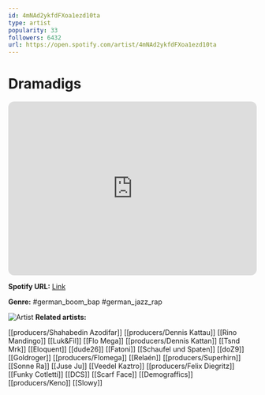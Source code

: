 ```yaml
---
id: 4mNAd2ykfdFXoa1ezd10ta
type: artist
popularity: 33
followers: 6432
url: https://open.spotify.com/artist/4mNAd2ykfdFXoa1ezd10ta
---
```

# Dramadigs

<iframe style="border-radius:12px" src="https://open.spotify.com/embed/artist/4mNAd2ykfdFXoa1ezd10ta" width="100%" height="352" frameBorder="0" allowfullscreen="" allow="autoplay; clipboard-write; encrypted-media; fullscreen; picture-in-picture" loading="lazy"></iframe>

**Spotify URL:** [Link](https://open.spotify.com/artist/4mNAd2ykfdFXoa1ezd10ta)

**Genre:**  #german_boom_bap #german_jazz_rap

![Artist](https://i.scdn.co/image/ab6761610000e5eb40694db94bd3c94265491351)
**Related artists:**

[[producers/Shahabedin Azodifar]]
[[producers/Dennis Kattau]]
[[Rino Mandingo]]
[[Luk&Fil]]
[[Flo Mega]]
[[producers/Dennis Kattan]]
[[Tsnd Mrk]]
[[Eloquent]]
[[dude26]]
[[Fatoni]]
[[Schaufel und Spaten]]
[[doZ9]]
[[Goldroger]]
[[producers/Flomega]]
[[Relaén]]
[[producers/Superhirn]]
[[Sonne Ra]]
[[Juse Ju]]
[[Veedel Kaztro]]
[[producers/Felix Diegritz]]
[[Funky Cotletti]]
[[DCS]]
[[Scarf Face]]
[[Demograffics]]
[[producers/Keno]]
[[Slowy]]
